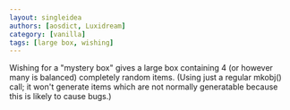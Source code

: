 ```yaml
---
layout: singleidea
authors: [aosdict, Luxidream]
category: [vanilla]
tags: [large box, wishing]
---
```

Wishing for a "mystery box" gives a large box containing 4 (or however many is
balanced) completely random items. (Using just a regular mkobj() call; it won't
generate items which are not normally generatable because this is likely to
cause bugs.)
